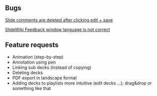 Bugs
---

[Slide comments are deleted after clicking edit + save](https://slidewiki.atlassian.net/browse/SWAQ-782)

[SlideWiki Feedback window language is not correct](https://slidewiki.atlassian.net/browse/SWAQ-783)


Feature requests
---

+ Animation (step-by-step)
+ Annotation using pen
+ Linking sub decks (instead of copying)
+ Deleting decks
+ PDF export in landscape format
+ Adding decks to playlists more intuitive (edit decks ...); drag&drop or something like that

